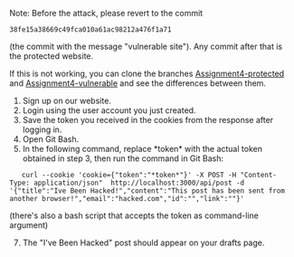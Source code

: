 
Note:
Before the attack, please revert to the commit 
```
38fe15a38669c49fca010a61ac98212a476f1a71
```
(the commit with the message "vulnerable site").
Any commit after that is the protected website.

If this is not working, you can clone the branches [Assignment4-protected](https://github.com/TzviGreenfeld/hw1-blog/tree/Assignment4-protected) and [Assignment4-vulnerable](https://github.com/TzviGreenfeld/hw1-blog/tree/Assignment4-vulnerable) and see the differences between them.

1. Sign up on our website.
2. Login using the user account you just created.
3. Save the token you received in the cookies from the response after logging in.
4. Open Git Bash.
5. In the following command, replace \*token\* with the actual token obtained in step 3, then run the command in Git Bash:
```
   curl --cookie 'cookie={"token":"*token*"}' -X POST -H "Content-Type: application/json"  http://localhost:3000/api/post -d '{"title":"Ive Been Hacked!","content":"This post has been sent from another browser!","email":"hacked.com","id":"","link":""}'
```

(there's also a bash script that accepts the token as command-line argument)

7. The "I've Been Hacked" post should appear on your drafts page.
